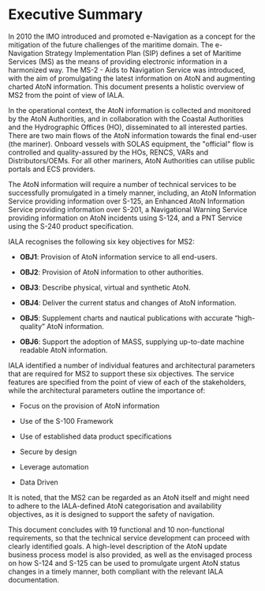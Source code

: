 # Executive Summary

In 2010 the IMO introduced and promoted e-Navigation as a concept for the mitigation of the future challenges of the maritime domain. The e-Navigation Strategy Implementation Plan (SIP) defines a set of Maritime Services (MS) as the means of providing electronic information in a harmonized way. The MS-2 - Aids to Navigation Service was introduced, with the aim of promulgating the latest information on AtoN and augmenting charted AtoN information. This document presents a holistic overview of MS2 from the point of view of IALA.

In the operational context, the AtoN information is collected and monitored by the AtoN Authorities, and in collaboration with the Coastal Authorities and the Hydrographic Offices (HO), disseminated to all interested parties. There are two main flows of the AtoN information towards the final end-user (the mariner). Onboard vessels with SOLAS equipment, the "official" flow is controlled and quality-assured by the HOs, RENCS, VARs and Distributors/OEMs. For all other mariners, AtoN Authorities can utilise public portals and ECS providers.

The AtoN information will require a number of technical services to be successfully promulgated in a timely manner, including, an AtoN Information Service providing information over S-125, an Enhanced AtoN Information Service providing information over S-201, a Navigational Warning Service providing information on AtoN incidents using S-124, and a PNT Service using the S-240 product specification.

IALA recognises the following six key objectives for MS2:

* **OBJ1**: Provision of AtoN information service to all end-users.

* **OBJ2**: Provision of AtoN information to other authorities.

* **OBJ3**: Describe physical, virtual and synthetic AtoN.

* **OBJ4**: Deliver the current status and changes of AtoN information.

* **OBJ5**: Supplement charts and nautical publications with accurate “high-quality” AtoN information.

* **OBJ6**: Support the adoption of MASS, supplying up-to-date machine readable AtoN information.

IALA identified a number of individual features and architectural parameters that are required for MS2 to support these six objectives. The service features are specified from the point of view of each of the stakeholders, while the architectural parameters outline the importance of:

* Focus on the provision of AtoN information

* Use of the S-100 Framework

* Use of established data product specifications

* Secure by design

* Leverage automation

* Data Driven

It is noted, that the MS2 can be regarded as an AtoN itself and might need to adhere to the IALA-defined AtoN categorisation and availability objectives, as it is designed to support the safety of navigation.

This document concludes with 19 functional and 10 non-functional requirements, so that the technical service development can proceed with clearly identified goals. A high-level description of the AtoN update business process model is also provided, as well as the envisaged process on how S-124 and S-125 can be used to promulgate urgent AtoN status changes in a timely manner, both compliant with the relevant IALA documentation.